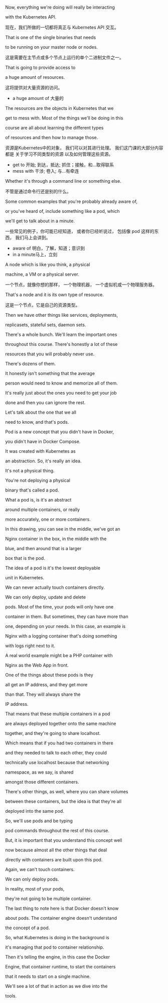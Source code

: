 Now, everything we're doing will really be interacting

with the Kubernetes API.

现在，我们所做的一切都将真正与 Kubernetes API 交互。

That is one of the single binaries that needs

to be running on your master node or nodes.

这是需要在主节点或多个节点上运行的单个二进制文件之一。

That is going to provide access to

a huge amount of resources.

这将提供对大量资源的访问。
* a huge amount of 大量的

The resources are the objects in Kubernetes that we

get to mess with. Most of the things we'll be doing in this

course are all about learning the different types

of resources and then how to manage those.

资源是Kubernetes中的对象，
我们可以对其进行处理。
我们这门课的大部分内容都是
关于学习不同类型的资源
以及如何管理这些资源。
* get to 开始; 到达，抵达; 抓住；接触，和…取得联系
* mess with 干涉; 卷入; 与…有牵连

Whether it's through a command line or something else.

不管是通过命令行还是别的什么。

Some common examples that you're probably already aware of,

or you've heard of, include something like a pod, which

we'll get to talk about in a minute.

一些常见的例子，你可能已经知道，
或者你已经听说过，
包括像 pod 这样的东西，
我们马上会讲到。
* aware of 明白，了解，知道；意识到
* in a minute马上，立刻

A node which is like you think, a physical

machine, a VM or a physical server.

一个节点，就像你想的那样，
一个物理机器，
一个虚拟机或一个物理服务器。

That's a node and it is its own type of resource.

这是一个节点，它是自己的资源类型。

Then we have other things like services, deployments,

replicasets, stateful sets, daemon sets.

There's a whole bunch. We'll learn the important ones

throughout this course. There's honestly a lot of these

resources that you will probably never use.

There's dozens of them.

It honestly isn't something that the average

person would need to know and memorize all of them.

It's really just about the ones you need to get your job

done and then you can ignore the rest.

Let's talk about the one that we all

need to know, and that's pods.

Pod is a new concept that you didn't have in Docker,

you didn't have in Docker Compose.

It was created with Kubernetes as

an abstraction. So, it's really an idea.

It's not a physical thing.

You're not deploying a physical

binary that's called a pod.

What a pod is, is it's an abstract

around multiple containers, or really

more accurately, one or more containers.

In this drawing, you can see in the middle, we've got an

Nginx container in the box, in the middle with the

blue, and then around that is a larger

box that is the pod.

The idea of a pod is it's the lowest deployable

unit in Kubernetes.

We can never actually touch containers directly.

We can only deploy, update and delete

pods. Most of the time, your pods will only have one

container in them. But sometimes, they can have more than

one, depending on your needs. In this case, an example is

Nginx with a logging container that's doing something

with logs right next to it.

A real world example might be a PHP container with

Nginx as the Web App in front.

One of the things about these pods is they

all get an IP address, and they get more

than that. They will always share the

IP address.

That means that these multiple containers in a pod

are always deployed together onto the same machine

together, and they're going to share localhost.

Which means that if you had two containers in there

and they needed to talk to each other, they could

technically use localhost because that networking

namespace, as we say, is shared

amongst those different containers.

There's other things, as well, where you can share volumes

between these containers, but the idea is that they're all

deployed into the same pod.

So, we'll use pods and be typing

pod commands throughout the rest of this course.

But, it is important that you understand this concept well

now because almost all the other things that deal

directly with containers are built upon this pod.

Again, we can't touch containers.

We can only deploy pods.

In reality, most of your pods,

they're not going to be multiple container.

The last thing to note here is that Docker doesn't know

about pods. The container engine doesn't understand

the concept of a pod.

So, what Kubernetes is doing in the background is

it's managing that pod to container relationship.

Then it's telling the engine, in this case the Docker

Engine, that container runtime, to start the containers

that it needs to start on a single machine.

We'll see a lot of that in action as we dive into the

tools.